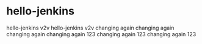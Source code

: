 # hello-jenkins
hello-jenkins v2v
hello-jenkins v2v
changing again 
changing again 
changing again 
changing again 123 
changing again 123 
changing again 123 
